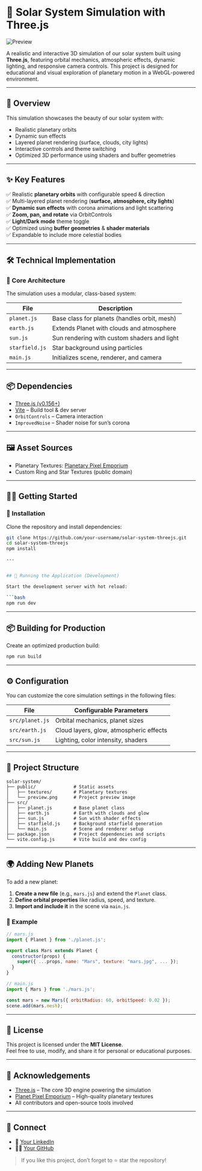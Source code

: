 # 🌌 Solar System Simulation with Three.js

![Preview](https://./public/preview.png)

A realistic and interactive 3D simulation of our solar system built using **Three.js**, featuring orbital mechanics, atmospheric effects, dynamic lighting, and responsive camera controls. This project is designed for educational and visual exploration of planetary motion in a WebGL-powered environment.

---

## 🚀 Overview

This simulation showcases the beauty of our solar system with:

- Realistic planetary orbits
- Dynamic sun effects
- Layered planet rendering (surface, clouds, city lights)
- Interactive controls and theme switching
- Optimized 3D performance using shaders and buffer geometries

---

## ✨ Key Features

✅ Realistic **planetary orbits** with configurable speed & direction  
✅ Multi-layered planet rendering (**surface, atmosphere, city lights**)  
✅ **Dynamic sun effects** with corona animations and light scattering  
✅ **Zoom, pan, and rotate** via OrbitControls  
✅ **Light/Dark mode** theme toggle  
✅ Optimized using **buffer geometries** & **shader materials**  
✅ Expandable to include more celestial bodies

---

## 🛠️ Technical Implementation

### 🔧 Core Architecture

The simulation uses a modular, class-based system:

| File          | Description                                   |
|---------------|-----------------------------------------------|
| `planet.js`   | Base class for planets (handles orbit, mesh)  |
| `earth.js`    | Extends Planet with clouds and atmosphere     |
| `sun.js`      | Sun rendering with custom shaders and light   |
| `starfield.js`| Star background using particles               |
| `main.js`     | Initializes scene, renderer, and camera       |

---

## 📦 Dependencies

- [Three.js (v0.156+)](https://threejs.org/)
- [Vite](https://vitejs.dev/) – Build tool & dev server
- `OrbitControls` – Camera interaction
- `ImprovedNoise` – Shader noise for sun’s corona

---

## 🖼️ Asset Sources

- Planetary Textures: [Planetary Pixel Emporium](http://planetpixelemporium.com/)
- Custom Ring and Star Textures (public domain)

---

## 🧑‍💻 Getting Started

### 🔄 Installation

Clone the repository and install dependencies:

```bash
git clone https://github.com/your-username/solar-system-threejs.git
cd solar-system-threejs
npm install

---


## 🧪 Running the Application (Development)

Start the development server with hot reload:

```bash
npm run dev
```

---

## 📦 Building for Production

Create an optimized production build:

```bash
npm run build
```

---

## ⚙️ Configuration

You can customize the core simulation settings in the following files:

| File            | Configurable Parameters               |
|------------------|----------------------------------------|
| `src/planet.js` | Orbital mechanics, planet sizes        |
| `src/earth.js`  | Cloud layers, glow, atmospheric effects|
| `src/sun.js`    | Lighting, color intensity, shaders     |

---

## 🧩 Project Structure

```
solar-system/
├── public/              # Static assets
│   ├── textures/        # Planetary textures
│   └── preview.png      # Project preview image
├── src/
│   ├── planet.js        # Base planet class
│   ├── earth.js         # Earth with clouds and glow
│   ├── sun.js           # Sun with shader effects
│   ├── starfield.js     # Background starfield generation
│   └── main.js          # Scene and renderer setup
├── package.json         # Project dependencies and scripts
└── vite.config.js       # Vite build and dev config
```

---

## 🌍 Adding New Planets

To add a new planet:

1. **Create a new file** (e.g., `mars.js`) and extend the `Planet` class.
2. **Define orbital properties** like radius, speed, and texture.
3. **Import and include it** in the scene via `main.js`.

### 🧩 Example

```js
// mars.js
import { Planet } from './planet.js';

export class Mars extends Planet {
  constructor(props) {
    super({ ...props, name: "Mars", texture: "mars.jpg", ... });
  }
}
```

```js
// main.js
import { Mars } from './mars.js';

const mars = new Mars({ orbitRadius: 60, orbitSpeed: 0.02 });
scene.add(mars.mesh);
```

---

## 📄 License

This project is licensed under the **MIT License**.  
Feel free to use, modify, and share it for personal or educational purposes.

---

## 🙌 Acknowledgements

- [Three.js](https://threejs.org/) – The core 3D engine powering the simulation  
- [Planet Pixel Emporium](http://planetpixelemporium.com/) – High-quality planetary textures  
- All contributors and open-source tools involved

---

## 🔗 Connect

- 💼 [Your LinkedIn](https://www.linkedin.com/in/yourprofile/)
- 🧑‍💻 [Your GitHub](https://github.com/your-username)

> If you like this project, don’t forget to ⭐ star the repository!
